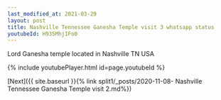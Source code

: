 ```yaml
---
last_modified_at: 2021-03-29
layout: post
title: Nashville Tennessee Ganesha Temple visit 3 whatsapp status
youtubeId: H935MhjIFo0
---
```


Lord Ganesha temple located in Nashville TN USA

{% include youtubePlayer.html id=page.youtubeId %}

[Next]({{ site.baseurl }}{% link split1/_posts/2020-11-08- Nashville Tennessee Ganesha Temple visit 2.md%})
